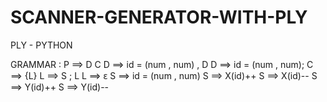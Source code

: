 # SCANNER-GENERATOR-WITH-PLY
PLY - PYTHON


GRAMMAR : P ==> D C
D ==> id = (num , num) , D
D ==> id = (num , num);
C ==> {L}
L ==> S ; L L ==> ԑ
S ==> id = (num , num)
S ==> X(id)++
S ==> X(id)--
S ==> Y(id)++
S ==> Y(id)--
